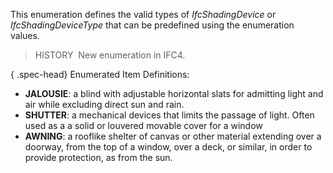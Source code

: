 ﻿This enumeration defines the valid types of _IfcShadingDevice_ or _IfcShadingDeviceType_ that can be predefined using the enumeration values.

> HISTORY&nbsp; New enumeration in IFC4.

{ .spec-head}
Enumerated Item Definitions:

* **JALOUSIE**: a blind with adjustable horizontal slats for admitting light and air while excluding direct sun and rain.
* **SHUTTER**: a mechanical devices that limits the passage of light. Often used as a a solid or louvered movable cover for a window
* **AWNING**: a rooflike shelter of canvas or other material extending over a doorway, from the top of a window, over a deck, or similar, in order to provide protection, as from the sun.